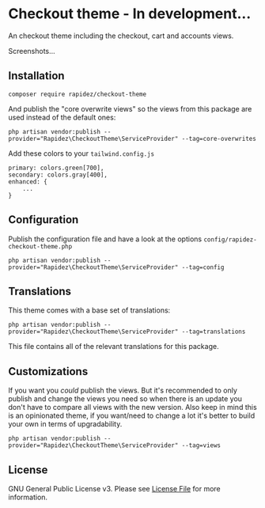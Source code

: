 # Checkout theme - In development...

An checkout theme including the checkout, cart and accounts views.

Screenshots...

## Installation

```
composer require rapidez/checkout-theme
```

And publish the "core overwrite views" so the views from this package are used instead of the default ones:
```
php artisan vendor:publish --provider="Rapidez\CheckoutTheme\ServiceProvider" --tag=core-overwrites
```

Add these colors to your `tailwind.config.js`
```
primary: colors.green[700],
secondary: colors.gray[400],
enhanced: {
    ...
}
```

## Configuration

Publish the configuration file and have a look at the options `config/rapidez-checkout-theme.php`
```
php artisan vendor:publish --provider="Rapidez\CheckoutTheme\ServiceProvider" --tag=config
```

## Translations

This theme comes with a base set of translations:
```
php artisan vendor:publish --provider="Rapidez\CheckoutTheme\ServiceProvider" --tag=translations
```
This file contains all of the relevant translations for this package.

## Customizations

If you want you *could* publish the views. But it's recommended to only publish and change the views you need so when there is an update you don't have to compare all views with the new version. Also keep in mind this is an opinionated theme, if you want/need to change a lot it's better to build your own in terms of upgradability.
```
php artisan vendor:publish --provider="Rapidez\CheckoutTheme\ServiceProvider" --tag=views
```

## License

GNU General Public License v3. Please see [License File](LICENSE) for more information.
